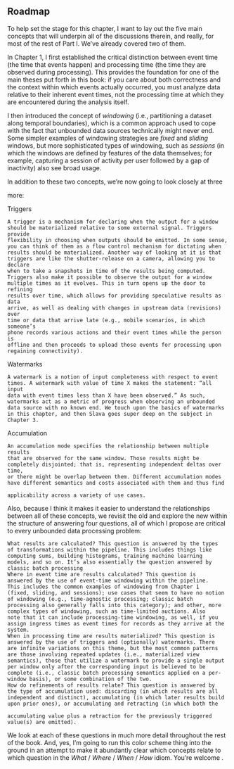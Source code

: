 ## Roadmap

To help set the stage for this chapter, I want to lay out the five main concepts
that will underpin all of the discussions therein, and really, for most of the
rest of Part I. We’ve already covered two of them.

In Chapter 1, I first established the critical distinction between event time (the
time that events happen) and processing time (the time they are observed
during processing). This provides the foundation for one of the main theses
put forth in this book: if you care about both correctness and the context
within which events actually occurred, you must analyze data relative to their
inherent event times, not the processing time at which they are encountered
during the analysis itself.

I then introduced the concept of _windowing_ (i.e., partitioning a dataset along
temporal boundaries), which is a common approach used to cope with the
fact that unbounded data sources technically might never end. Some simpler
examples of windowing strategies are _fixed_ and _sliding_ windows, but more
sophisticated types of windowing, such as _sessions_ (in which the windows
are defined by features of the data themselves; for example, capturing a
session of activity per user followed by a gap of inactivity) also see broad
usage.

In addition to these two concepts, we’re now going to look closely at three


more:

Triggers

```
A trigger is a mechanism for declaring when the output for a window
should be materialized relative to some external signal. Triggers provide
flexibility in choosing when outputs should be emitted. In some sense,
you can think of them as a flow control mechanism for dictating when
results should be materialized. Another way of looking at it is that
triggers are like the shutter-release on a camera, allowing you to declare
when to take a snapshots in time of the results being computed.
Triggers also make it possible to observe the output for a window
multiple times as it evolves. This in turn opens up the door to refining
results over time, which allows for providing speculative results as data
arrive, as well as dealing with changes in upstream data (revisions) over
time or data that arrive late (e.g., mobile scenarios, in which someone’s
phone records various actions and their event times while the person is
offline and then proceeds to upload those events for processing upon
regaining connectivity).
```
Watermarks

```
A watermark is a notion of input completeness with respect to event
times. A watermark with value of time X makes the statement: “all input
data with event times less than X have been observed.” As such,
watermarks act as a metric of progress when observing an unbounded
data source with no known end. We touch upon the basics of watermarks
in this chapter, and then Slava goes super deep on the subject in
Chapter 3.
```
Accumulation

```
An accumulation mode specifies the relationship between multiple results
that are observed for the same window. Those results might be
completely disjointed; that is, representing independent deltas over time,
or there might be overlap between them. Different accumulation modes
have different semantics and costs associated with them and thus find
```

```
applicability across a variety of use cases.
```
Also, because I think it makes it easier to understand the relationships
between all of these concepts, we revisit the old and explore the new within
the structure of answering four questions, all of which I propose are critical to
every unbounded data processing problem:

```
What results are calculated? This question is answered by the types
of transformations within the pipeline. This includes things like
computing sums, building histograms, training machine learning
models, and so on. It’s also essentially the question answered by
classic batch processing
Where in event time are results calculated? This question is
answered by the use of event-time windowing within the pipeline.
This includes the common examples of windowing from Chapter 1
(fixed, sliding, and sessions); use cases that seem to have no notion
of windowing (e.g., time-agnostic processing; classic batch
processing also generally falls into this category); and other, more
complex types of windowing, such as time-limited auctions. Also
note that it can include processing-time windowing, as well, if you
assign ingress times as event times for records as they arrive at the
system.
When in processing time are results materialized? This question is
answered by the use of triggers and (optionally) watermarks. There
are infinite variations on this theme, but the most common patterns
are those involving repeated updates (i.e., materialized view
semantics), those that utilize a watermark to provide a single output
per window only after the corresponding input is believed to be
complete (i.e., classic batch processing semantics applied on a per-
window basis), or some combination of the two.
How do refinements of results relate? This question is answered by
the type of accumulation used: discarding (in which results are all
independent and distinct), accumulating (in which later results build
upon prior ones), or accumulating and retracting (in which both the
```

```
accumulating value plus a retraction for the previously triggered
value(s) are emitted).
```
We look at each of these questions in much more detail throughout the rest of
the book. And, yes, I’m going to run this color scheme thing into the ground
in an attempt to make it abundantly clear which concepts relate to which
question in the _What_ / _Where_ / _When_ / _How_ idiom. You’re welcome <winky-
smiley/>.

